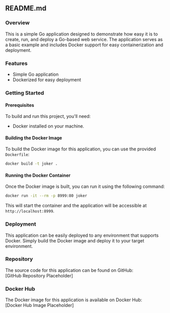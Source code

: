 ## README.md

### Overview

This is a simple Go application designed to demonstrate how easy it is to create, run, and deploy a Go-based web service. The application serves as a basic example and includes Docker support for easy containerization and deployment.

### Features

- Simple Go application
- Dockerized for easy deployment

### Getting Started

#### Prerequisites

To build and run this project, you'll need:

- Docker installed on your machine.

#### Building the Docker Image

To build the Docker image for this application, you can use the provided `Dockerfile`:

```sh
docker build -t joker .
```

#### Running the Docker Container

Once the Docker image is built, you can run it using the following command:

```sh
docker run -it --rm -p 8999:80 joker
```

This will start the container and the application will be accessible at `http://localhost:8999`.

### Deployment

This application can be easily deployed to any environment that supports Docker. Simply build the Docker image and deploy it to your target environment.

### Repository

The source code for this application can be found on GitHub:  
[GitHub Repository Placeholder]

### Docker Hub

The Docker image for this application is available on Docker Hub:  
[Docker Hub Image Placeholder]
